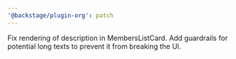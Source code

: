 ```yaml
---
'@backstage/plugin-org': patch
---
```


Fix rendering of description in MembersListCard. Add guardrails for potential long texts to prevent it from breaking the UI.
